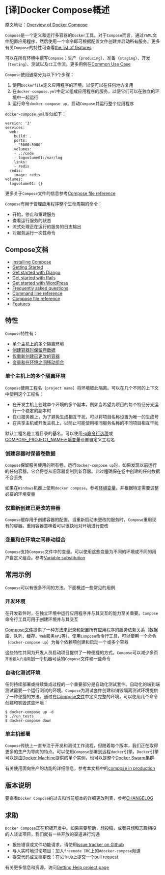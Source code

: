 
# [译]Docker Compose概述

原文地址：[Overview of Docker Compose](https://docs.docker.com/compose/)

`Compose`是一个定义和运行多容器的`Docker`工具。对于`Compose`而言，通过`YAML`文件配置应用程序，然后使用一个命令即可根据配置文件创建并启动所有服务。更多有关`Compose`的特性可查看[the list of features](https://docs.docker.com/compose/#features)

可以在所有环境中撰写`Compose`：生产（`producing`）、准备（`staging`）、开发（`testing`）、测试以及`CI`工作流。更多用例在[Common Use Case](https://docs.docker.com/compose/#common-use-cases)

`Compose`使用通常分为以下`3`个步骤：

1. 使用`Dockerfile`定义应用程序的环境，以便可以在任何地方复用
2. 在`docker-compose.yml`中定义组成应用程序的服务，以便它们可以在独立的环境中一起运行
3. 运行命令`docker-compose up`，启动`Compose`并运行整个应用程序

`docker-compose.yml`类似如下：

```
version: '3'
services:
  web:
    build: .
    ports:
    - "5000:5000"
    volumes:
    - .:/code
    - logvolume01:/var/log
    links:
    - redis
  redis:
    image: redis
volumes:
  logvolume01: {}
```

更多关于`Compose`文件的信息参考[Compose file reference](https://docs.docker.com/compose/compose-file/)

`Compose`有用于管理应用程序整个生命周期的命令：

* 开始，停止和重建服务
* 查看运行服务的状态
* 流式处理正在运行的服务的日志输出
* 对服务运行一次性命令

## Compose文档

* [Installing Compose](https://docs.docker.com/compose/install/)
* [Getting Started](https://docs.docker.com/compose/gettingstarted/)
* [Get started with Django](https://docs.docker.com/compose/django/)
* [Get started with Rails](https://docs.docker.com/compose/rails/)
* [Get started with WordPress](https://docs.docker.com/compose/wordpress/)
* [Frequently asked questions](https://docs.docker.com/compose/wordpress/)
* [Command line reference](https://docs.docker.com/compose/faq/)
* [Compose file reference](https://docs.docker.com/compose/reference/)
* [Features](https://docs.docker.com/compose/compose-file/)

## 特性

`Compose`特性有：

* [单个主机上的多个隔离环境](https://docs.docker.com/compose/overview/#Multiple-isolated-environments-on-a-single-host)
* [创建容器时保留卷数据](https://docs.docker.com/compose/overview/#preserve-volume-data-when-containers-are-created)
* [仅重新创建已更改的容器](https://docs.docker.com/compose/overview/#only-recreate-containers-that-have-changed)
* [变量和在环境之间移动组合](https://docs.docker.com/compose/overview/#variables-and-moving-a-composition-between-environments)

### 单个主机上的多个隔离环境

`Compose`使用工程名（`project name`）将环境彼此隔离。可以在几个不同的上下文中使用这个工程名：

* 在开发主机上创建单个环境的多个副本，例如当希望为项目的每个特征分支运行一个稳定的副本时
* 在`CI`服务器上，为了避免生成相互干扰，可以将项目名称设置为唯一的生成号
* 在共享主机或开发主机上，以防止可能使用相同服务名称的不同项目相互干扰

默认工程名是工程目录的基名。可以使用[-p命令行选项](https://docs.docker.com/compose/reference/overview/)或[COMPOSE_PROJECT_NAME环境变量](https://docs.docker.com/compose/reference/envvars/#compose-project-name)设置自定义工程名

### 创建容器时保留卷数据

`Compose`保留服务使用的所有卷。运行`docker-compose up`时，如果发现以前运行的任何容器，它会将卷从旧容器复制到新容器。此过程确保在卷中创建的任何数据不会丢失

如果在`Windows`机器上使用`docker compose`，参考[环境变量](https://docs.docker.com/compose/reference/envvars/)，并根据特定需要调整必要的环境变量

### 仅重新创建已更改的容器

`Compose`缓存用于创建容器的配置。当重新启动未更改的服务时，`Compose`重用现有的容器。重用容器意味着可以很快地对环境进行更改

### 变量和在环境之间移动组合

`Compose`支持`Compose`文件中的变量。可以使用这些变量为不同的环境或不同的用户自定义组合。参考[Variable substitution](https://docs.docker.com/compose/compose-file/#variable-substitution)

## 常用示例

`Compose`可以有很多不同的方法。下面概述一些常见的用例

### 开发环境

在开发软件时，在独立环境中运行应用程序并与其交互的能力至关重要。`Compose`命令行工具可用于创建环境并与其交互

[Compose文件](https://docs.docker.com/compose/compose-file/)提供了一种方法来记录和配置所有应用程序的服务依赖关系（数据库、队列、缓存、`Web`服务`API`等）。使用`Compose`命令行工具，可以使用一个命令（`docker-compose up`）为每个依赖项创建和启动一个或多个容器

这些特性共同为开发人员启动项目提供了一种便捷的方式。`Compose`可以减少多页`开发者入门指南`到一个机器可读的`Compose`文件和一些命令

### 自动化测试环境

任何持续部署或持续集成过程的一个重要部分是自动化测试套件。自动化的端到端测试需要一个运行测试的环境。`Compose`为测试套件创建和销毁隔离测试环境提供了一种便捷的方法。通过在[Compose文件](https://docs.docker.com/compose/compose-file/)中定义完整的环境，可以使用几个命令创建和销毁这些环境：

```
$ docker-compose up -d
$ ./run_tests
$ docker-compose down
```

### 单主机部署

`Compose`传统上一直专注于开发和测试工作流程，但随着每个版本，我们正在取得更多的生产为导向的特点。可以使用`Compose`部署到远程`docker`引擎。`Docker`引擎可以是由[Docker Machine](https://docs.docker.com/machine/overview/)提供的单个实例，也可以是整个[Docker Swarm](https://docs.docker.com/engine/swarm/)集群

有关使用面向生产的功能的详细信息，参考本文档中的[compose in production](https://docs.docker.com/compose/production/)

## 版本说明

要查看`Docker Compose`的过去和当前版本的详细更改列表，参考[CHANGELOG](https://github.com/docker/compose/blob/master/CHANGELOG.md) 

## 求助

`Docker Compose`正在积极开发中。如果需要帮助，想投稿，或者只想和志趣相投的人谈谈项目，我们就有一些开放的渠道进行沟通

* 报告错误或文件功能请求，请使用[issue tracker on Github](https://github.com/docker/compose/issues)
* 与人实时地讨论项目：加入`freenode IRC`上的`#docker-compose`频道
* 提交代码或文档更改：在`GITHUB`上提交一个[pull request](https://github.com/docker/compose/pulls)

有关更多信息和资源，访问[Getting Help project page](https://docs.docker.com/opensource/get-help/) 
